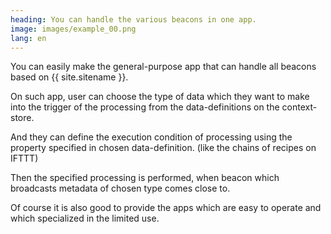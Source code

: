 ```yaml
---
heading: You can handle the various beacons in one app.
image: images/example_00.png
lang: en
---
```

You can easily make the general-purpose app that can handle all beacons based on {{ site.sitename }}.

On such app, user can choose the type of data which they want to make into the trigger of the processing from the data-definitions on the context-store.

And they can define the execution condition of processing using the property specified in chosen data-definition. (like the chains of recipes on IFTTT)

Then the specified processing is performed, when beacon which broadcasts metadata of chosen type comes close to.

Of course it is also good to provide the apps which are easy to operate and which specialized in the limited use.
